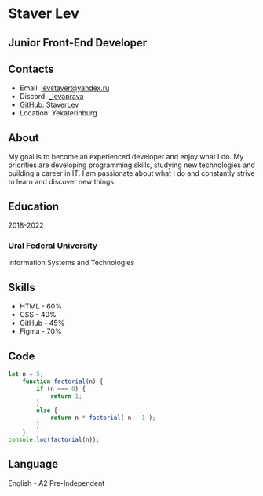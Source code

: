 # Staver Lev

## Junior Front-End Developer

## Contacts

* Email: levstaver@yandex.ru
* Discord: [_levaprava](https://discord.com/users/1243174370667401347)
* GitHub: [StaverLev](https://github.com/StaverLev)
* Location: Yekaterinburg

## About
My goal is to become an experienced developer and enjoy what I do. My priorities are developing programming skills, studying new technologies and building a career in IT. I am passionate about what I do and constantly strive to learn and discover new things.

## Education
2018-2022
### Ural Federal University
Information Systems and Technologies

## Skills
* HTML - 60%
* CSS - 40%
* GitHub - 45%
* Figma - 70%

## Code
```javascript
let n = 5;
    function factorial(n) { 
        if (n === 0) { 
            return 1; 
        } 
        else { 
            return n * factorial( n - 1 ); 
        } 
    } 
console.log(factorial(n));
```

## Language
English - A2 Pre-Independent